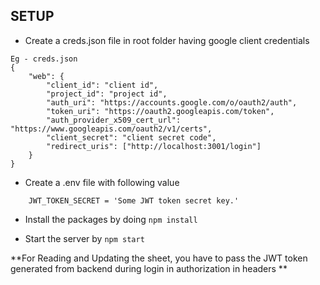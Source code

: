 ## SETUP

-   Create a creds.json file in root folder having google client credentials

```
Eg - creds.json
{
	"web": {
		"client_id": "client id",
		"project_id": "project id",
		"auth_uri": "https://accounts.google.com/o/oauth2/auth",
		"token_uri": "https://oauth2.googleapis.com/token",
		"auth_provider_x509_cert_url": "https://www.googleapis.com/oauth2/v1/certs",
		"client_secret": "client secret code",
		"redirect_uris": ["http://localhost:3001/login"]
	}
}

```

-   Create a .env file with following value

```
	JWT_TOKEN_SECRET = 'Some JWT token secret key.'
```

-   Install the packages by doing `npm install`

-   Start the server by `npm start`

**For Reading and Updating the sheet, you have to pass the JWT token generated from backend during login in authorization in headers **
